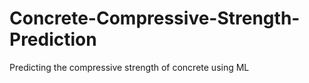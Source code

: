 # Concrete-Compressive-Strength-Prediction
Predicting the compressive strength of concrete using ML
